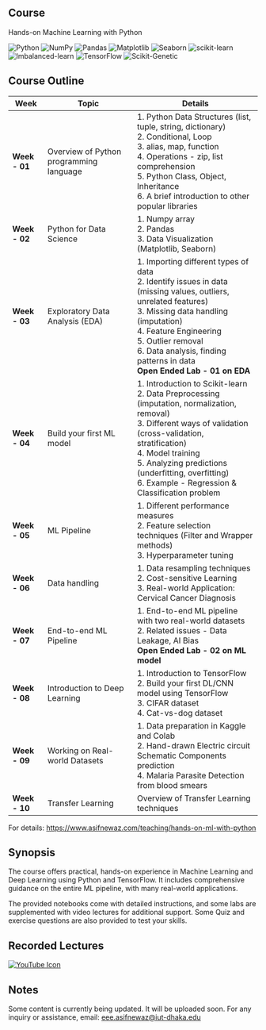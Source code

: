 
## Course

Hands-on Machine Learning with Python

![Python](https://img.shields.io/badge/Python-3.x-blue)
![NumPy](https://img.shields.io/pypi/v/numpy?label=NumPy&color=yellow)
![Pandas](https://img.shields.io/pypi/v/pandas?label=Pandas&color=brightgreen)
![Matplotlib](https://img.shields.io/pypi/v/matplotlib?label=Matplotlib&color=blueviolet)
![Seaborn](https://img.shields.io/pypi/v/seaborn?label=Seaborn&color=9cf)
![scikit-learn](https://img.shields.io/pypi/v/scikit-learn?label=scikit-learn&color=blue)
![Imbalanced-learn](https://img.shields.io/pypi/v/imblearn?label=Imbalanced-learn&color=orange)
![TensorFlow](https://img.shields.io/pypi/v/tensorflow?label=TensorFlow&color=orange)
![Scikit-Genetic](https://img.shields.io/pypi/v/sklearn-genetic?label=Scikit-Genetic&color=purple)

## Course Outline

| **Week**        | **Topic**                                       | **Details**                                                                                                                                                                                                                           |
|-----------------|-------------------------------------------------|---------------------------------------------------------------------------------------------------------------------------------------------------------------------------------------------------------------------------------------|
| **Week - 01**   | Overview of Python programming language         | 1. Python Data Structures (list, tuple, string, dictionary) <br> 2. Conditional, Loop <br> 3. alias, map, function <br> 4. Operations - zip, list comprehension <br> 5. Python Class, Object, Inheritance <br> 6. A brief introduction to other popular libraries                                                                            |
| **Week - 02**   | Python for Data Science                         | 1. Numpy array <br> 2. Pandas <br> 3. Data Visualization (Matplotlib, Seaborn)                                                                                                                                                                 |
| **Week - 03**   | Exploratory Data Analysis (EDA)                 | 1. Importing different types of data <br> 2. Identify issues in data (missing values, outliers, unrelated features) <br> 3. Missing data handling (imputation) <br> 4. Feature Engineering <br> 5. Outlier removal <br> 6. Data analysis, finding patterns in data <br> **Open Ended Lab - 01 on EDA** |
| **Week - 04**   | Build your first ML model                       | 1. Introduction to Scikit-learn <br> 2. Data Preprocessing (imputation, normalization, removal) <br> 3. Different ways of validation (cross-validation, stratification) <br> 4. Model training <br> 5. Analyzing predictions (underfitting, overfitting)  <br> 6. Example - Regression & Classification problem        |
| **Week - 05**   | ML Pipeline                                     | 1. Different performance measures <br> 2. Feature selection techniques (Filter and Wrapper methods) <br> 3. Hyperparameter tuning                                                                                                               |
| **Week - 06**   | Data handling                        | 1. Data resampling techniques <br> 2. Cost-sensitive Learning <br> 3. Real-world Application: Cervical Cancer Diagnosis                                                                                                                         |
| **Week - 07**   | End-to-end ML Pipeline                          | 1. End-to-end ML pipeline with two real-world datasets <br> 2. Related issues - Data Leakage, AI Bias <br> **Open Ended Lab - 02 on ML model**                                                                                                                                           |
| **Week - 08**   | Introduction to Deep Learning                   | 1. Introduction to TensorFlow <br> 2. Build your first DL/CNN model using TensorFlow <br> 3. CIFAR dataset <br> 4. Cat-vs-dog dataset                                                                                                              |
| **Week - 09**   | Working on Real-world Datasets                              | 1. Data preparation in Kaggle and Colab <br> 2. Hand-drawn Electric circuit Schematic Components prediction <br> 4. Malaria Parasite Detection from blood smears                                                                                                                                       |
| **Week - 10**   | Transfer Learning                               | Overview of Transfer Learning techniques                                                                                                                                                                                               |


For details: https://www.asifnewaz.com/teaching/hands-on-ml-with-python



## Synopsis

The course offers practical, hands-on experience in Machine Learning and Deep Learning using Python and TensorFlow. It includes comprehensive guidance on the entire ML pipeline, with many real-world applications. 

The provided notebooks come with detailed instructions, and some labs are supplemented with video lectures for additional support. Some Quiz and exercise questions are also provided to test your skills.

## Recorded Lectures

[![YouTube Icon](https://img.shields.io/badge/YouTube-Playlist-red?logo=youtube)](https://www.youtube.com/playlist?list=PLLUzBeNIe07HYeJTU0JOno5_3Bt4qj0Zo)

## Notes

Some content is currently being updated. It will be uploaded soon.
For any inquiry or assistance, email: eee.asifnewaz@iut-dhaka.edu
